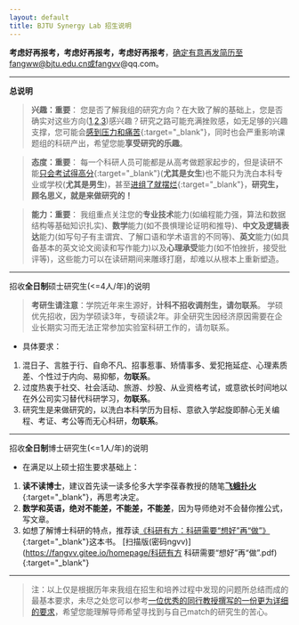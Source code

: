 ```yaml
---
layout: default
title: BJTU Synergy Lab 招生说明
---
```


**考虑好再报考，考虑好再报考，考虑好再报考**，确定有意再发简历至fangww@bjtu.edu.cn或fangvv@qq.com。

 ----------

**总说明**

> **兴趣：重要**： 您是否了解我组的研究方向？在大致了解的基础上，您是否确实对这些方向([1](https://fangvv.gitee.io/homepage/Edgecomp/),[2](https://fangvv.gitee.io/homepage/IndoorLoc/),[3](https://fangvv.gitee.io/homepage/BlockchainBJTU/))感兴趣？研究之路可能充满挫败感，如无足够的兴趣支撑，您可能会[感到压力和痛苦](https://www.zhihu.com/question/481624466){:target="_blank"}，同时也会严重影响课题组的科研产出，希望您能**享受研究的乐趣**。

> **态度：重要**： 每一个科研人员可能都是从高考做题家起步的，但是读研不能[只会考试得高分](https://www.zhihu.com/question/36428206){:target="_blank"}(**尤其是女生**)也不能只为洗白本科专业或学校(**尤其是男生**)，甚至[进组了就摆烂](https://www.zhihu.com/question/502279646){:target="_blank"}，**研究生，顾名思义，就是来做研究的！**

> **能力：重要**： 我组重点关注您的**专业技术**能力(如编程能力强，算法和数据结构等基础知识扎实)、**数学**能力(如不畏惧理论证明和推导)、**中文及逻辑表达**能力(如写句子有主谓宾、了解口语和学术语言的不同等)、**英文**能力(如具备基本的英文论文阅读和写作能力)以及**心理承受**能力(如不怕挫折，接受批评等)，这些能力可以在读研期间来雕琢打磨，却难以从根本上重新塑造。

 ----------

招收**全日制**硕士研究生(<=4人/年)的说明

[^_^]: > **保研生请注意**：据学院往年招生情况，**推免学硕（学制3年）优先给985/211高校且该校学科评估结果为B及以上的学校生源，因此优先招收**。同时，我校专硕（学制2年）培养时间短要求高，实难以保证质量，故原则上不招。

> **考研生请注意**：学院近年来生源好，**计科不招收调剂生，请勿联系**。 学硕优先招收，因为学硕读3年，专硕读2年。非全研究生因经济原因需要在企业长期实习而无法正常参加实验室科研工作的，请勿联系。

- 具体要求：
 1. 混日子、言胜于行、自命不凡、招事惹事、矫情事多、爱犯拖延症、心理素质差、个性过于内向、易抑郁，**勿联系**。
 1. 过度热衷于社交、社会活动、旅游、炒股、从业资格考试，或意欲长时间地以在外公司实习替代科研学习，**勿联系**。
 1. 研究生是来做研究的，以洗白本科学历为目标、意欲入学起旋即醉心无关编程、考证、考公等而无心科研，**勿联系**。

 ----------

招收**全日制**博士研究生(<=1人/年)的说明

- 在满足以上硕士招生要求基础上：
 1. **读不读博士**，建议首先读一读多伦多大学李葆春教授的随笔[**飞蛾扑火**](https://fangvv.gitee.io/homepage/feph.jpg){:target="_blank"}，再思考决定。
 1. **数学和英语，绝对不能差，不能差，不能差**，因为导师绝对不会替你推公式，写文章。
 1. 如想了解博士科研的特点，推荐读[《科研有方：科研需要“想好”再“做”》](https://book.douban.com/subject/26732439/){:target="_blank"}这本书。 [扫描版(密码ngvv)](https://fangvv.gitee.io/homepage/科研有方 科研需要“想好”再“做”.pdf){:target="_blank"}

[^_^]:  ----------

[^_^]: 招收本科实习生(<=3人/年)的说明
[^_^]: - 具体要求：
[^_^]:  1. 面向计算机学院有推免或出国深造意向的本科生同学，能够坚持一段较长的时间集中精力做研究或研发。
[^_^]:  1. 本科生团队的培养模式以创新创业和学科竞赛为抓手，因此学生必须做到学有余力，热爱计算机技术。
[^_^]:  1. 我们是一个踏踏实实做事的研究组，因此自我感觉特别牛气、急功近利和好高骛远的同学非常不建议来。

----------

> 注：以上仅是根据历年来我组在招生和培养过程中发现的问题所总结而成的最基本要求，未尽之处您可以参考[一位优秀的同行教授撰写的一份更为详细的要求](https://cs.nju.edu.cn/wujx/For_Students.html)，希望您能理解导师希望寻找到与自己match的研究生的苦心。
